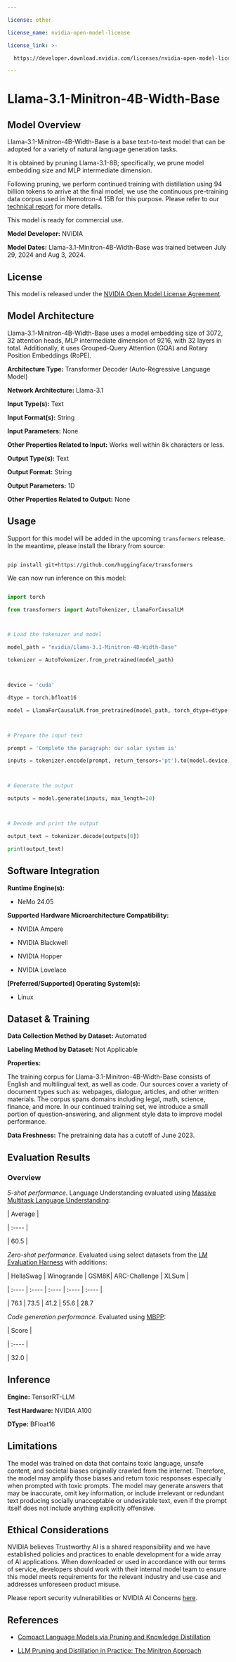 ---
license: other
license_name: nvidia-open-model-license
license_link: >-
  https://developer.download.nvidia.com/licenses/nvidia-open-model-license-agreement-june-2024.pdf
---
# Llama-3.1-Minitron-4B-Width-Base

## Model Overview

Llama-3.1-Minitron-4B-Width-Base is a base text-to-text model that can be adopted for a variety of natural language generation tasks.
It is obtained by pruning Llama-3.1-8B; specifically, we prune model embedding size and MLP intermediate dimension.
Following pruning, we perform continued training with distillation using 94 billion tokens to arrive at the final model; we use the continuous pre-training data corpus used in Nemotron-4 15B for this purpose. Please refer to our [technical report](https://arxiv.org/abs/2408.11796) for more details.

This model is ready for commercial use.

**Model Developer:** NVIDIA 

**Model Dates:** Llama-3.1-Minitron-4B-Width-Base was trained between July 29, 2024 and Aug 3, 2024.

## License 

This model is released under the [NVIDIA Open Model License Agreement](https://developer.download.nvidia.com/licenses/nvidia-open-model-license-agreement-june-2024.pdf).

## Model Architecture

Llama-3.1-Minitron-4B-Width-Base uses a model embedding size of 3072, 32 attention heads, MLP intermediate dimension of 9216, with 32 layers in total. Additionally, it uses Grouped-Query Attention (GQA) and Rotary Position Embeddings (RoPE). 

**Architecture Type:** Transformer Decoder (Auto-Regressive Language Model)

**Network Architecture:** Llama-3.1

**Input Type(s):** Text 

**Input Format(s):** String 

**Input Parameters:** None

**Other Properties Related to Input:** Works well within 8k characters or less. 
  
**Output Type(s):** Text

**Output Format:** String

**Output Parameters:** 1D

**Other Properties Related to Output:** None


## Usage
Support for this model will be added in the upcoming `transformers` release. In the meantime, please install the library from source:
```
pip install git+https://github.com/huggingface/transformers
```
We can now run inference on this model:

```python
import torch
from transformers import AutoTokenizer, LlamaForCausalLM

# Load the tokenizer and model
model_path = "nvidia/Llama-3.1-Minitron-4B-Width-Base"
tokenizer = AutoTokenizer.from_pretrained(model_path)

device = 'cuda'
dtype = torch.bfloat16
model = LlamaForCausalLM.from_pretrained(model_path, torch_dtype=dtype, device_map=device)

# Prepare the input text
prompt = 'Complete the paragraph: our solar system is'
inputs = tokenizer.encode(prompt, return_tensors='pt').to(model.device)

# Generate the output
outputs = model.generate(inputs, max_length=20)

# Decode and print the output
output_text = tokenizer.decode(outputs[0])
print(output_text)
```

## Software Integration
**Runtime Engine(s):**
* NeMo 24.05

**Supported Hardware Microarchitecture Compatibility:** <br>
* NVIDIA Ampere
* NVIDIA Blackwell
* NVIDIA Hopper
* NVIDIA Lovelace


**[Preferred/Supported] Operating System(s):** <br>
* Linux

## Dataset & Training

**Data Collection Method by Dataset:** Automated

**Labeling Method by Dataset:** Not Applicable

**Properties:**
The training corpus for Llama-3.1-Minitron-4B-Width-Base consists of English and multilingual text, as well as code. Our sources cover a variety of document types such as: webpages, dialogue, articles, and other written materials. The corpus spans domains including legal, math, science, finance, and more. In our continued training set, we introduce a small portion of question-answering, and alignment style data to improve model performance. 

**Data Freshness:** The pretraining data has a cutoff of June 2023. 

## Evaluation Results

### Overview
_5-shot performance._ Language Understanding evaluated using [Massive Multitask Language Understanding](https://arxiv.org/abs/2009.03300):

| Average |
| :---- |
| 60.5 | 

_Zero-shot performance._ Evaluated using select datasets from the [LM Evaluation Harness](https://github.com/EleutherAI/lm-evaluation-harness) with additions:

| HellaSwag | Winogrande | GSM8K| ARC-Challenge | XLSum |
| :---- | :---- | :---- | :---- | :---- |
| 76.1 | 73.5 | 41.2 | 55.6 | 28.7 

_Code generation performance._ Evaluated using [MBPP](https://github.com/google-research/google-research/tree/master/mbpp):
 | Score |
 | :---- |
 | 32.0 | 

## Inference

**Engine:** TensorRT-LLM 

**Test Hardware:** NVIDIA A100 

**DType:** BFloat16


## Limitations

The model was trained on data that contains toxic language, unsafe content, and societal biases originally crawled from the internet. Therefore, the model may amplify those biases and return toxic responses especially when prompted with toxic prompts. The model may generate answers that may be inaccurate, omit key information, or include irrelevant or redundant text producing socially unacceptable or undesirable text, even if the prompt itself does not include anything explicitly offensive. 

## Ethical Considerations 

NVIDIA believes Trustworthy AI is a shared responsibility and we have established policies and practices to enable development for a wide array of AI applications. When downloaded or used in accordance with our terms of service, developers should work with their internal model team to ensure this model meets requirements for the relevant industry and use case and addresses unforeseen product misuse. 

Please report security vulnerabilities or NVIDIA AI Concerns [here](https://www.nvidia.com/en-us/support/submit-security-vulnerability/). 

## References

* [Compact Language Models via Pruning and Knowledge Distillation](https://arxiv.org/abs/2407.14679)
* [LLM Pruning and Distillation in Practice: The Minitron Approach](https://arxiv.org/abs/2408.11796)